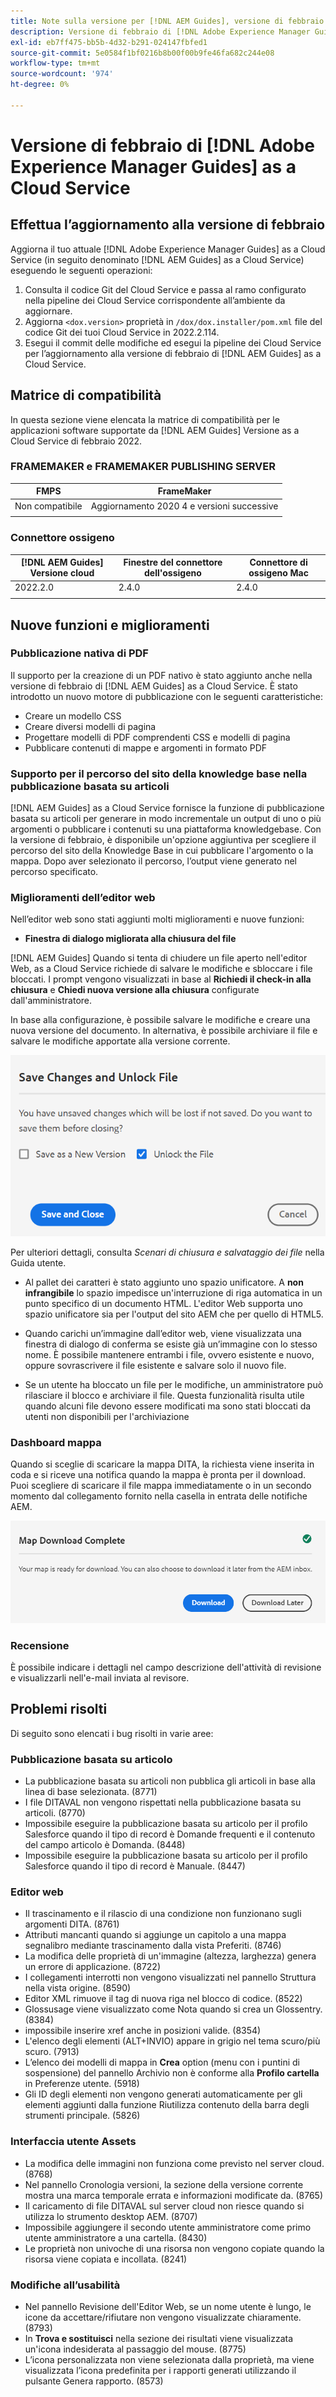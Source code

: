 ```yaml
---
title: Note sulla versione per [!DNL AEM Guides], versione di febbraio 2022
description: Versione di febbraio di [!DNL Adobe Experience Manager Guides] as a Cloud Service
exl-id: eb7ff475-bb5b-4d32-b291-024147fbfed1
source-git-commit: 5e0584f1bf0216b8b00f00b9fe46fa682c244e08
workflow-type: tm+mt
source-wordcount: '974'
ht-degree: 0%

---
```


# Versione di febbraio di [!DNL Adobe Experience Manager Guides] as a Cloud Service

## Effettua l’aggiornamento alla versione di febbraio

Aggiorna il tuo attuale [!DNL Adobe Experience Manager Guides] as a Cloud Service (in seguito denominato [!DNL AEM Guides] as a Cloud Service) eseguendo le seguenti operazioni:
1. Consulta il codice Git del Cloud Service e passa al ramo configurato nella pipeline dei Cloud Service corrispondente all’ambiente da aggiornare.
1. Aggiorna `<dox.version>` proprietà in `/dox/dox.installer/pom.xml` file del codice Git dei tuoi Cloud Service in 2022.2.114.
1. Esegui il commit delle modifiche ed esegui la pipeline dei Cloud Service per l’aggiornamento alla versione di febbraio di [!DNL AEM Guides] as a Cloud Service.

## Matrice di compatibilità

In questa sezione viene elencata la matrice di compatibilità per le applicazioni software supportate da [!DNL AEM Guides] Versione as a Cloud Service di febbraio 2022.

### FRAMEMAKER e FRAMEMAKER PUBLISHING SERVER

| FMPS | FrameMaker |
| --- | --- |
| Non compatibile | Aggiornamento 2020 4 e versioni successive |
| | |


### Connettore ossigeno

| [!DNL AEM Guides] Versione cloud | Finestre del connettore dell&#39;ossigeno | Connettore di ossigeno Mac |
| --- | --- | --- |
| 2022.2.0 | 2.4.0 | 2.4.0 |
|  |  |  |


## Nuove funzioni e miglioramenti

### Pubblicazione nativa di PDF

Il supporto per la creazione di un PDF nativo è stato aggiunto anche nella versione di febbraio di [!DNL AEM Guides] as a Cloud Service. È stato introdotto un nuovo motore di pubblicazione con le seguenti caratteristiche:
* Creare un modello CSS
* Creare diversi modelli di pagina
* Progettare modelli di PDF comprendenti CSS e modelli di pagina
* Pubblicare contenuti di mappe e argomenti in formato PDF

### Supporto per il percorso del sito della knowledge base nella pubblicazione basata su articoli

[!DNL AEM Guides] as a Cloud Service fornisce la funzione di pubblicazione basata su articoli per generare in modo incrementale un output di uno o più argomenti o pubblicare i contenuti su una piattaforma knowledgebase. Con la versione di febbraio, è disponibile un&#39;opzione aggiuntiva per scegliere il percorso del sito della Knowledge Base in cui pubblicare l&#39;argomento o la mappa. Dopo aver selezionato il percorso, l’output viene generato nel percorso specificato.

### Miglioramenti dell’editor web

Nell’editor web sono stati aggiunti molti miglioramenti e nuove funzioni:

* **Finestra di dialogo migliorata alla chiusura del file**

[!DNL AEM Guides] Quando si tenta di chiudere un file aperto nell&#39;editor Web, as a Cloud Service richiede di salvare le modifiche e sbloccare i file bloccati. I prompt vengono visualizzati in base al **Richiedi il check-in alla chiusura** e **Chiedi nuova versione alla chiusura** configurate dall&#39;amministratore.

In base alla configurazione, è possibile salvare le modifiche e creare una nuova versione del documento. In alternativa, è possibile archiviare il file e salvare le modifiche apportate alla versione corrente.

![Chiusura file](assets/file-close-save-changes-unlock.png)

Per ulteriori dettagli, consulta *Scenari di chiusura e salvataggio dei file* nella Guida utente.

* Al pallet dei caratteri è stato aggiunto uno spazio unificatore.  A **non infrangibile** lo spazio impedisce un&#39;interruzione di riga automatica in un punto specifico di un documento HTML. L&#39;editor Web supporta uno spazio unificatore sia per l&#39;output del sito AEM che per quello di HTML5.

* Quando carichi un’immagine dall’editor web, viene visualizzata una finestra di dialogo di conferma se esiste già un’immagine con lo stesso nome. È possibile mantenere entrambi i file, ovvero esistente e nuovo, oppure sovrascrivere il file esistente e salvare solo il nuovo file.

* Se un utente ha bloccato un file per le modifiche, un amministratore può rilasciare il blocco e archiviare il file. Questa funzionalità risulta utile quando alcuni file devono essere modificati ma sono stati bloccati da utenti non disponibili per l&#39;archiviazione

### Dashboard mappa

Quando si sceglie di scaricare la mappa DITA, la richiesta viene inserita in coda e si riceve una notifica quando la mappa è pronta per il download. Puoi scegliere di scaricare il file mappa immediatamente o in un secondo momento dal collegamento fornito nella casella in entrata delle notifiche AEM.

![Download mappa](assets/download-map-prompt.png)

### Recensione

È possibile indicare i dettagli nel campo descrizione dell&#39;attività di revisione e visualizzarli nell&#39;e-mail inviata al revisore.

## Problemi risolti

Di seguito sono elencati i bug risolti in varie aree:

### Pubblicazione basata su articolo

* La pubblicazione basata su articoli non pubblica gli articoli in base alla linea di base selezionata. (8771)
* I file DITAVAL non vengono rispettati nella pubblicazione basata su articoli. (8770)
* Impossibile eseguire la pubblicazione basata su articolo per il profilo Salesforce quando il tipo di record è Domande frequenti e il contenuto del campo articolo è Domanda. (8448)
* Impossibile eseguire la pubblicazione basata su articolo per il profilo Salesforce quando il tipo di record è Manuale. (8447)

### Editor web

* Il trascinamento e il rilascio di una condizione non funzionano sugli argomenti DITA. (8761)
* Attributi mancanti quando si aggiunge un capitolo a una mappa segnalibro mediante trascinamento dalla vista Preferiti. (8746)
* La modifica delle proprietà di un&#39;immagine (altezza, larghezza) genera un errore di applicazione. (8722)
* I collegamenti interrotti non vengono visualizzati nel pannello Struttura nella vista origine. (8590)
* Editor XML rimuove il tag di nuova riga nel blocco di codice. (8522)
* Glossusage viene visualizzato come Nota quando si crea un Glossentry. (8384)
* impossibile inserire xref anche in posizioni valide. (8354)
* L&#39;elenco degli elementi (ALT+INVIO) appare in grigio nel tema scuro/più scuro. (7913)
* L’elenco dei modelli di mappa in **Crea** option (menu con i puntini di sospensione) del pannello Archivio non è conforme alla **Profilo cartella** in Preferenze utente. (5918)
* Gli ID degli elementi non vengono generati automaticamente per gli elementi aggiunti dalla funzione Riutilizza contenuto della barra degli strumenti principale. (5826)

### Interfaccia utente Assets

* La modifica delle immagini non funziona come previsto nel server cloud. (8768)
* Nel pannello Cronologia versioni, la sezione della versione corrente mostra una marca temporale errata e informazioni modificate da. (8765)
* Il caricamento di file DITAVAL sul server cloud non riesce quando si utilizza lo strumento desktop AEM. (8707)
* Impossibile aggiungere il secondo utente amministratore come primo utente amministratore a una cartella. (8430)
* Le proprietà non univoche di una risorsa non vengono copiate quando la risorsa viene copiata e incollata. (8241)

### Modifiche all’usabilità

* Nel pannello Revisione dell&#39;Editor Web, se un nome utente è lungo, le icone da accettare/rifiutare non vengono visualizzate chiaramente. (8793)
* In **Trova e sostituisci** nella sezione dei risultati viene visualizzata un&#39;icona indesiderata al passaggio del mouse. (8775)
* L’icona personalizzata non viene selezionata dalla proprietà, ma viene visualizzata l’icona predefinita per i rapporti generati utilizzando il pulsante Genera rapporto. (8573)
